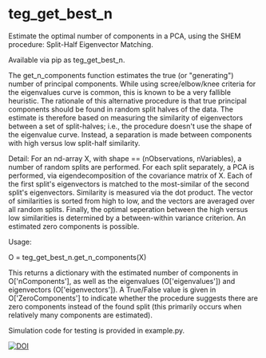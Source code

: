 # teg_get_best_n
Estimate the optimal number of components in a PCA, using the SHEM procedure: Split-Half Eigenvector Matching.

Available via pip as teg_get_best_n.

The get_n_components function estimates the true (or "generating") number of principal components. While using scree/elbow/knee criteria for the eigenvalues curve is common, this is known to be a very fallible heuristic. The rationale of this alternative procedure is that true principal components should be found in random split halves of the data. The estimate is therefore based on measuring the similarity of eigenvectors between a set of split-halves; i.e., the procedure doesn't use the shape of the eigenvalue curve. Instead, a separation is made between components with high versus low split-half similarity.

Detail: For an nd-array X, with shape == (nObservations, nVariables), a number of random splits are performed. For each split separately, a PCA is performed, via eigendecomposition of the covariance matrix of X. Each of the first split's eigenvectors is matched to the most-similar of the second split's eigenvectors. Similarity is measured via the dot product. The vector of similarities is sorted from high to low, and the vectors are averaged over all random splits. Finally, the optimal seperation between the high versus low similarities is determined by a between-within variance criterion. An estimated zero components is possible.

Usage:

O = teg_get_best_n.get_n_components(X)

This returns a dictionary with the estimated number of components in O['nComponents'], as well as the eigenvalues (O['eigenvalues']) and eigenvectors (O['eigenvectors']). A True/False value is given in O['ZeroComponents'] to indicate whether the procedure suggests there are zero components instead of the found split (this primarily occurs when relatively many components are estimated).

Simulation code for testing is provided in example.py.

[![DOI](https://zenodo.org/badge/621991078.svg)](https://zenodo.org/badge/latestdoi/621991078)
